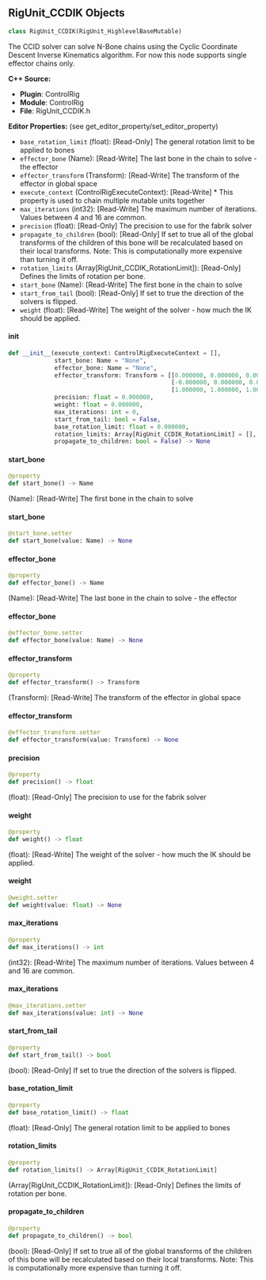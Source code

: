 ## RigUnit_CCDIK Objects

```python
class RigUnit_CCDIK(RigUnit_HighlevelBaseMutable)
```

The CCID solver can solve N-Bone chains using
the Cyclic Coordinate Descent Inverse Kinematics algorithm.
For now this node supports single effector chains only.

**C++ Source:**

- **Plugin**: ControlRig
- **Module**: ControlRig
- **File**: RigUnit_CCDIK.h

**Editor Properties:** (see get_editor_property/set_editor_property)

- ``base_rotation_limit`` (float):  [Read-Only] The general rotation limit to be applied to bones
- ``effector_bone`` (Name):  [Read-Write] The last bone in the chain to solve - the effector
- ``effector_transform`` (Transform):  [Read-Write] The transform of the effector in global space
- ``execute_context`` (ControlRigExecuteContext):  [Read-Write] * This property is used to chain multiple mutable units together
- ``max_iterations`` (int32):  [Read-Write] The maximum number of iterations. Values between 4 and 16 are common.
- ``precision`` (float):  [Read-Only] The precision to use for the fabrik solver
- ``propagate_to_children`` (bool):  [Read-Only] If set to true all of the global transforms of the children
  of this bone will be recalculated based on their local transforms.
  Note: This is computationally more expensive than turning it off.
- ``rotation_limits`` (Array[RigUnit_CCDIK_RotationLimit]):  [Read-Only] Defines the limits of rotation per bone.
- ``start_bone`` (Name):  [Read-Write] The first bone in the chain to solve
- ``start_from_tail`` (bool):  [Read-Only] If set to true the direction of the solvers is flipped.
- ``weight`` (float):  [Read-Write] The weight of the solver - how much the IK should be applied.

<a id="unreal.RigUnit_CCDIK.__init__"></a>

#### __init__

```python
def __init__(execute_context: ControlRigExecuteContext = [],
             start_bone: Name = "None",
             effector_bone: Name = "None",
             effector_transform: Transform = [[0.000000, 0.000000, 0.000000],
                                              [-0.000000, 0.000000, 0.000000],
                                              [1.000000, 1.000000, 1.000000]],
             precision: float = 0.000000,
             weight: float = 0.000000,
             max_iterations: int = 0,
             start_from_tail: bool = False,
             base_rotation_limit: float = 0.000000,
             rotation_limits: Array[RigUnit_CCDIK_RotationLimit] = [],
             propagate_to_children: bool = False) -> None
```

<a id="unreal.RigUnit_CCDIK.start_bone"></a>

#### start_bone

```python
@property
def start_bone() -> Name
```

(Name):  [Read-Write] The first bone in the chain to solve

<a id="unreal.RigUnit_CCDIK.start_bone"></a>

#### start_bone

```python
@start_bone.setter
def start_bone(value: Name) -> None
```

<a id="unreal.RigUnit_CCDIK.effector_bone"></a>

#### effector_bone

```python
@property
def effector_bone() -> Name
```

(Name):  [Read-Write] The last bone in the chain to solve - the effector

<a id="unreal.RigUnit_CCDIK.effector_bone"></a>

#### effector_bone

```python
@effector_bone.setter
def effector_bone(value: Name) -> None
```

<a id="unreal.RigUnit_CCDIK.effector_transform"></a>

#### effector_transform

```python
@property
def effector_transform() -> Transform
```

(Transform):  [Read-Write] The transform of the effector in global space

<a id="unreal.RigUnit_CCDIK.effector_transform"></a>

#### effector_transform

```python
@effector_transform.setter
def effector_transform(value: Transform) -> None
```

<a id="unreal.RigUnit_CCDIK.precision"></a>

#### precision

```python
@property
def precision() -> float
```

(float):  [Read-Only] The precision to use for the fabrik solver

<a id="unreal.RigUnit_CCDIK.weight"></a>

#### weight

```python
@property
def weight() -> float
```

(float):  [Read-Write] The weight of the solver - how much the IK should be applied.

<a id="unreal.RigUnit_CCDIK.weight"></a>

#### weight

```python
@weight.setter
def weight(value: float) -> None
```

<a id="unreal.RigUnit_CCDIK.max_iterations"></a>

#### max_iterations

```python
@property
def max_iterations() -> int
```

(int32):  [Read-Write] The maximum number of iterations. Values between 4 and 16 are common.

<a id="unreal.RigUnit_CCDIK.max_iterations"></a>

#### max_iterations

```python
@max_iterations.setter
def max_iterations(value: int) -> None
```

<a id="unreal.RigUnit_CCDIK.start_from_tail"></a>

#### start_from_tail

```python
@property
def start_from_tail() -> bool
```

(bool):  [Read-Only] If set to true the direction of the solvers is flipped.

<a id="unreal.RigUnit_CCDIK.base_rotation_limit"></a>

#### base_rotation_limit

```python
@property
def base_rotation_limit() -> float
```

(float):  [Read-Only] The general rotation limit to be applied to bones

<a id="unreal.RigUnit_CCDIK.rotation_limits"></a>

#### rotation_limits

```python
@property
def rotation_limits() -> Array[RigUnit_CCDIK_RotationLimit]
```

(Array[RigUnit_CCDIK_RotationLimit]):  [Read-Only] Defines the limits of rotation per bone.

<a id="unreal.RigUnit_CCDIK.propagate_to_children"></a>

#### propagate_to_children

```python
@property
def propagate_to_children() -> bool
```

(bool):  [Read-Only] If set to true all of the global transforms of the children
of this bone will be recalculated based on their local transforms.
Note: This is computationally more expensive than turning it off.

<a id="unreal.RigUnit_CCDIKPerItem"></a>